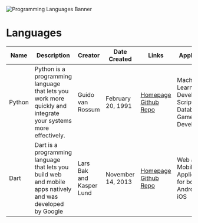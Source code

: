 ![Programming Languages Banner](https://user-images.githubusercontent.com/69996843/178092319-5dc63ad1-2fb9-4260-9e5a-eb63f79cbeb0.png)

# Languages
|Name  |Description| Creator          | Date Created    |Links |Applications|
|------|-----------|------------------|-----------------|----- |--------------------
|Python|Python is a programming language that lets you work more quickly and integrate your systems more effectively.| Guido van Rossum |February 20, 1991|[Homepage](https://www.python.org/) [Github Repo](https://github.com/python/cpython)|Machine Learning, Web Development, Scripting, Databases, Game Developement|
|Dart|Dart is a programming language that lets you build web and mobile apps natively and was developed by Google| Lars Bak and Kasper Lund |November 14, 2013|[Homepage](https://dart.dev/) [Github Repo](https://github.com/dart-lang)|Web and Mobile Applications for both Android and iOS|
